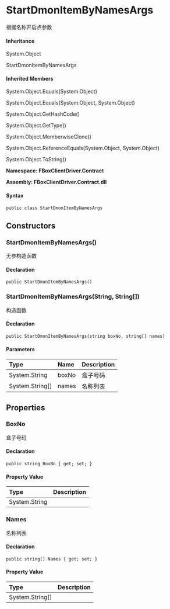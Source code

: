 # StartDmonItemByNamesArgs

根据名称开启点参数

#### Inheritance

System.Object

StartDmonItemByNamesArgs

#### Inherited Members

System.Object.Equals\(System.Object\)

System.Object.Equals\(System.Object, System.Object\)

System.Object.GetHashCode\(\)

System.Object.GetType\(\)

System.Object.MemberwiseClone\(\)

System.Object.ReferenceEquals\(System.Object, System.Object\)

System.Object.ToString\(\)

**Namespace: FBoxClientDriver.Contract**

**Assembly: FBoxClientDriver.Contract.dll**

#### Syntax <a id="FBoxClientDriver_Contract_StartDmonItemByNamesArgs_syntax"></a>

```text
public class StartDmonItemByNamesArgs
```

## Constructors <a id="constructors"></a>

### StartDmonItemByNamesArgs\(\) <a id="FBoxClientDriver_Contract_StartDmonItemByNamesArgs__ctor"></a>

无参构造函数

#### Declaration

```text
public StartDmonItemByNamesArgs()
```

### StartDmonItemByNamesArgs\(String, String\[\]\) <a id="FBoxClientDriver_Contract_StartDmonItemByNamesArgs__ctor_System_String_System_String___"></a>

构造函数

#### Declaration

```text
public StartDmonItemByNamesArgs(string boxNo, string[] names)
```

#### Parameters

| Type | Name | Description |
| :--- | :--- | :--- |
| System.String | boxNo | 盒子号码 |
| System.String\[\] | names | 名称列表 |

## Properties <a id="properties"></a>

### BoxNo <a id="FBoxClientDriver_Contract_StartDmonItemByNamesArgs_BoxNo"></a>

盒子号码

#### Declaration

```text
public string BoxNo { get; set; }
```

#### Property Value

| Type | Description |
| :--- | :--- |
| System.String |  |

### Names <a id="FBoxClientDriver_Contract_StartDmonItemByNamesArgs_Names"></a>

名称列表

#### Declaration

```text
public string[] Names { get; set; }
```

#### Property Value

| Type | Description |
| :--- | :--- |
| System.String\[\] |  |

